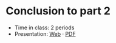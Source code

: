 # Conclusion to part 2

- Time in class: 2 periods
- Presentation:
  [Web](https://heig-vd-dai-course.github.io/heig-vd-dai-course/15-conclusion-to-part-2/)
  ·
  [PDF](https://heig-vd-dai-course.github.io/heig-vd-dai-course/15-conclusion-to-part-2/15-conclusion-to-part-2.pdf)
